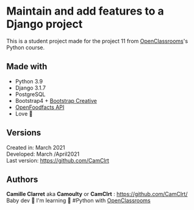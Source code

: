 Maintain and add features to a Django project
=================

This is a student project made for the project 11 from [OpenClassrooms](https://openclassrooms.com/)'s Python course.

## Made with

* Python 3.9
* Django 3.1.7
* PostgreSQL
* Bootstrap4 + [Bootstrap Creative](https://startbootstrap.com/theme/creative)
* [OpenFoodfacts API](https://fr.openfoodfacts.org/)
* Love 💙

## Versions

Created in:   March 2021  
Developed:    March /April2021  
Last version: https://github.com/CamClrt

## Authors

**Camille Clarret** aka **Camoulty** or **CamClrt** : https://github.com/CamClrt/  
Baby dev 🐣 I'm learning 🐍 #Python with [OpenClassrooms](https://openclassrooms.com/)